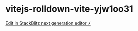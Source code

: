 # vitejs-rolldown-vite-yjw1oo31

[Edit in StackBlitz next generation editor ⚡️](https://stackblitz.com/~/github.com/kalvenschraut/vitejs-rolldown-vite-yjw1oo31)